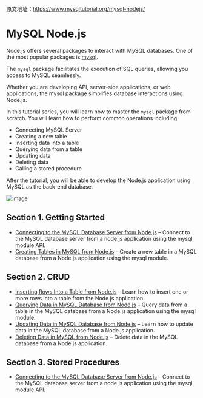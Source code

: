 原文地址：https://www.mysqltutorial.org/mysql-nodejs/



# MySQL Node.js

Node.js offers several packages to interact with MySQL databases. One of the most popular packages is [mysql](https://www.npmjs.com/package/mysql).

The `mysql` package facilitates the execution of SQL queries, allowing you access to MySQL seamlessly.

Whether you are developing API, server-side applications, or web applications, the mysql package simplifies database interactions using Node.js.

In this tutorial series, you will learn how to master the `mysql` package from scratch. You will learn how to perform common operations including:

- Connecting MySQL Server
- Creating a new table
- Inserting data into a table
- Querying data from a table
- Updating data
- Deleting data
- Calling a stored procedure

After the tutorial, you will be able to develop the Node.js application using MySQL as the back-end database.

![image](https://github.com/user-attachments/assets/f6682411-4d97-44f6-8b98-e7b6ee12c187)

## Section 1. Getting Started

- [Connecting to the MySQL Database Server from Node.js](https://www.mysqltutorial.org/mysql-nodejs/connect/) – Connect to the MySQL database server from a node.js application using the mysql module API.
- [Creating Tables in MySQL from Node.js](https://www.mysqltutorial.org/mysql-nodejs/create-table/) – Create a new table in a MySQL database from a Node.js application using the mysql module.

## Section 2. CRUD

- [Inserting Rows Into a Table from Node.js](https://www.mysqltutorial.org/mysql-nodejs/insert/) – Learn how to insert one or more rows into a table from the Node.js application.
- [Querying Data in MySQL Database from Node.js](https://www.mysqltutorial.org/mysql-nodejs/select/) – Query data from a table in the MySQL database from a Node.js application using the mysql module.
- [Updating Data in MySQL Database from Node.js](https://www.mysqltutorial.org/mysql-nodejs/update/) – Learn how to update data in the MySQL database from a Node.js application.
- [Deleting Data in MySQL from Node.js](https://www.mysqltutorial.org/mysql-nodejs/delete/) – Delete data in the MySQL database from a Node.js application.

## Section 3. Stored Procedures

- [Connecting to the MySQL Database Server from Node.js](https://www.mysqltutorial.org/mysql-nodejs/connect/) – Connect to the MySQL database server from a node.js application using the mysql module API.
